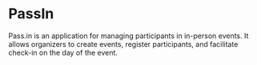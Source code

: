 # PassIn
Pass.in is an application for managing participants in in-person events. It allows organizers to create events, register participants, and facilitate check-in on the day of the event.
